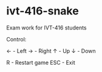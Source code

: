 # ivt-416-snake
Exam work for IVT-416 students

Control:

← - Left
→ - Right
↑ - Up
↓ - Down

R - Restart game
ESC - Exit

